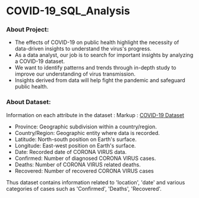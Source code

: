 # COVID-19_SQL_Analysis

### About Project:
* The effects of COVID-19 on public health highlight the necessity of data-driven insights to understand the virus's progress.
* As a data analyst, our job is to search for important insights by analyzing a COVID-19 dataset.
* We want to identify patterns and trends through in-depth study to improve our understanding of virus transmission.
* Insights derived from data will help fight the pandemic and safeguard public health.

### About Dataset:

Information on each attribute in the dataset : Markup :  [COVID-19 Dataset](http://www.google.fr/ "Named link title")

* Province: Geographic subdivision within a country/region.
* Country/Region: Geographic entity where data is recorded.
* Latitude: North-south position on Earth's surface.
* Longitude: East-west position on Earth's surface.
* Date: Recorded date of CORONA VIRUS data.
* Confirmed: Number of diagnosed CORONA VIRUS cases.
* Deaths: Number of CORONA VIRUS related deaths.
* Recovered: Number of recovered CORONA VIRUS cases

Thus dataset contains information related to 'location', 'date' and various categories of cases such as 'Confirmed', 'Deaths', 'Recovered'.


